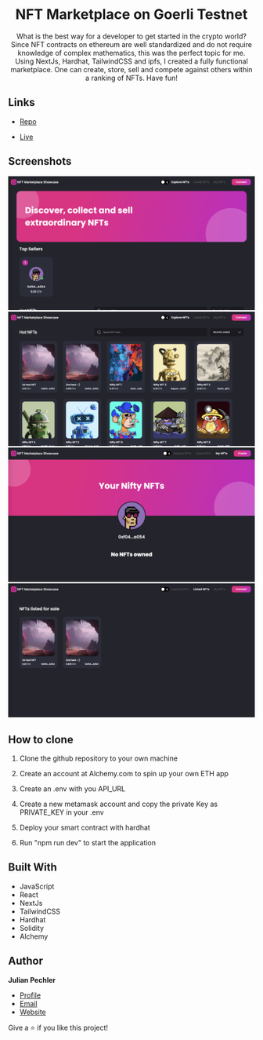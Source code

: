 <h1 align="center">NFT Marketplace on Goerli Testnet</h1>

<p align="center">What is the best way for a developer to get started in the crypto world? Since NFT contracts on ethereum are well standardized and do not require knowledge of complex mathematics, this was the perfect topic for me. Using NextJs, Hardhat, TailwindCSS and ipfs, I created a fully functional marketplace. One can create, store, sell and compete against others within a ranking of NFTs. 
Have fun!</p>

## Links

- [Repo](https://github.com/jprune/nft_marketplace_nextjs "NFT Marketplace NextJs Repo")

- [Live](https://nft-marketplace-nextjs-nine.vercel.app/ "Landing page")

## Screenshots

![Home Page](/screenshots/Homepage.png "Home Page")
![Homepage Collection](/screenshots/HompageCollection.png "Collection")
![Account Dashboard](/screenshots/AccountDashboard.png "Account Dashboard")
![ListedNFTs](/screenshots/ListedNFTs.png "ListedNFTs")

## How to clone

1. Clone the github repository to your own machine
2. Create an account at Alchemy.com to spin up your own ETH app
3. Create an .env with you API_URL
4. Create a new metamask account and copy the private Key as PRIVATE_KEY in your .env

5. Deploy your smart contract with hardhat
6. Run "npm run dev" to start the application

## Built With

- JavaScript
- React
- NextJs
- TailwindCSS
- Hardhat
- Solidity 
- Alchemy

## Author

**Julian Pechler**

- [Profile](https://github.com/jprune "jprune")
- [Email](mailto:julianpechler.zh@gmail.com "Hi!")
- [Website](https://julianpechler.xyz "Explore more")

Give a ⭐️ if you like this project!